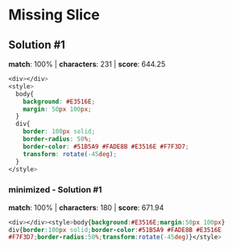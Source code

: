 # Missing Slice

## Solution #1

**match**: 100% | **characters**: 231 | **score**: 644.25

```css
<div></div>
<style>
  body{
    background: #E3516E;
    margin: 50px 100px;
  }
  div{
    border: 100px solid;
    border-radius: 50%;
    border-color: #51B5A9 #FADE8B #E3516E #F7F3D7;
    transform: rotate(-45deg);
  }
</style>
```

### minimized - Solution #1

**match**: 100% | **characters**: 180 | **score**: 671.94

```css
<div></div><style>body{background:#E3516E;margin:50px 100px}
div{border:100px solid;border-color:#51B5A9 #FADE8B #E3516E 
#F7F3D7;border-radius:50%;transform:rotate(-45deg)}</style>
```
